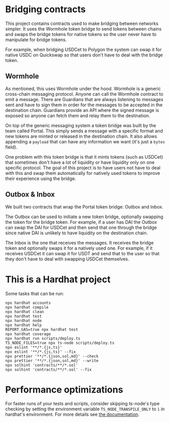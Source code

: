 # Bridging contracts

This project contains contracts used to make bridging between networks simpler. It uses the Wormhole token bridge to send tokens between chains and swaps the bridge tokens for native tokens so the user never have to manipulate for bridge tokens.

For example, when bridging USDCet to Polygon the system can swap it for native USDC on Quickswap so that users don't have to deal with the bridge token.

## Wormhole

As mentioned, this uses Wormhole under the hood. Wormhole is a generic cross-chain messaging protocol. Anyone can call the Wormhole contract to emit a message. There are Guardians that are always listening to messages sent and have to sign them in order for the messages to be accepted in the destination chain. Guardians provide an API where the signed message is exposed so anyone can fetch them and relay them to the destination.

On top of the generic messaging system a token bridge was built by the team called Portal. This simply sends a message with a specific format and new tokens are minted or released in the destination chain. It also allows appending a `payload` that can have any information we want (it's just a `bytes` field).

One problem with this token bridge is that it mints tokens (such as USDCet) that sometimes don't have a lot of liquidity or have liquidity only on one specific protocol. The goal of this project is to have users not have to deal with this and swap them automatically for natively used tokens to improve their experience using the bridge.

## Outbox & Inbox

We built two contracts that wrap the Portal token bridge: Outbox and Inbox.

The Outbox can be used to initiate a new token bridge, optionally swapping the token for the bridge token. For example, if a user has DAI the Outbox can swap the DAI for USDCet and then send that one through the bridge since native DAI is unlikely to have liquidity on the destination chain.

The Inbox is the one that receives the messages. It receives the bridge token and optionally swaps it for a natively used one. For example, if it receives USDCet it can swap it for USDT and send that to the user so that they don't have to deal with swapping USDCet themselves.

# This is a Hardhat project

Some tasks that can be run:

```shell
npx hardhat accounts
npx hardhat compile
npx hardhat clean
npx hardhat test
npx hardhat node
npx hardhat help
REPORT_GAS=true npx hardhat test
npx hardhat coverage
npx hardhat run scripts/deploy.ts
TS_NODE_FILES=true npx ts-node scripts/deploy.ts
npx eslint '**/*.{js,ts}'
npx eslint '**/*.{js,ts}' --fix
npx prettier '**/*.{json,sol,md}' --check
npx prettier '**/*.{json,sol,md}' --write
npx solhint 'contracts/**/*.sol'
npx solhint 'contracts/**/*.sol' --fix
```

# Performance optimizations

For faster runs of your tests and scripts, consider skipping ts-node's type checking by setting the environment variable `TS_NODE_TRANSPILE_ONLY` to `1` in hardhat's environment. For more details see [the documentation](https://hardhat.org/guides/typescript.html#performance-optimizations).
